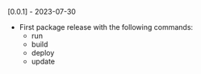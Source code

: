 [0.0.1] - 2023-07-30

- First package release with the following commands:
  - run
  - build
  - deploy
  - update
